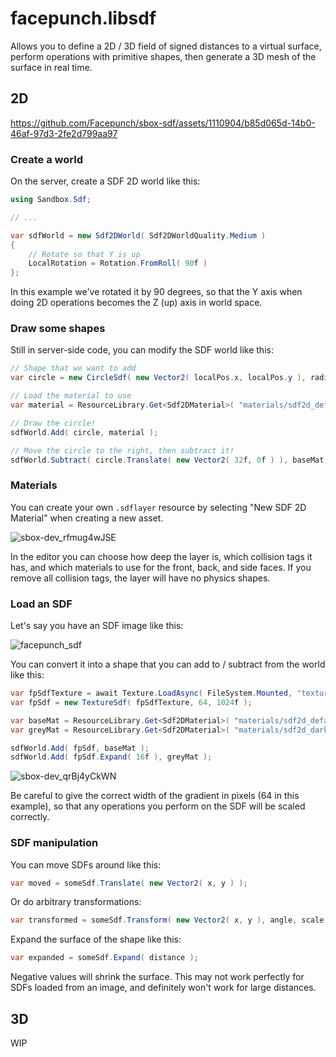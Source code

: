 # facepunch.libsdf
Allows you to define a 2D / 3D field of signed distances to a virtual surface, perform operations with primitive shapes, then generate a 3D mesh of the surface in real time.

## 2D
https://github.com/Facepunch/sbox-sdf/assets/1110904/b85d065d-14b0-46af-97d3-2fe2d799aa97

### Create a world
On the server, create a SDF 2D world like this:

```csharp
using Sandbox.Sdf;

// ...

var sdfWorld = new Sdf2DWorld( Sdf2DWorldQuality.Medium )
{
    // Rotate so that Y is up
    LocalRotation = Rotation.FromRoll( 90f )
};
```

In this example we've rotated it by 90 degrees, so that the Y axis when doing 2D operations becomes the Z (up) axis in world space.

### Draw some shapes
Still in server-side code, you can modify the SDF world like this:

```csharp
// Shape that we want to add
var circle = new CircleSdf( new Vector2( localPos.x, localPos.y ), radius );

// Load the material to use
var material = ResourceLibrary.Get<Sdf2DMaterial>( "materials/sdf2d_default.sdflayer" );

// Draw the circle!
sdfWorld.Add( circle, material );

// Move the circle to the right, then subtract it!
sdfWorld.Subtract( circle.Translate( new Vector2( 32f, 0f ) ), baseMat );
```

### Materials
You can create your own `.sdflayer` resource by selecting "New SDF 2D Material" when creating a new asset.

![sbox-dev_rfmug4wJSE](https://github.com/Facepunch/sbox-sdf/assets/1110904/41551730-6161-4ba7-bcd6-ea617a66e9f2)

In the editor you can choose how deep the layer is, which collision tags it has, and which materials to use for the front, back, and side faces.
If you remove all collision tags, the layer will have no physics shapes.

### Load an SDF
Let's say you have an SDF image like this:

![facepunch_sdf](https://github.com/Facepunch/sbox-sdf/assets/1110904/4474d35d-7899-45df-b195-b7d65009bd1b)

You can convert it into a shape that you can add to / subtract from the world like this:

```csharp
var fpSdfTexture = await Texture.LoadAsync( FileSystem.Mounted, "textures/facepunch_sdf.png" );
var fpSdf = new TextureSdf( fpSdfTexture, 64, 1024f );

var baseMat = ResourceLibrary.Get<Sdf2DMaterial>( "materials/sdf2d_default.sdflayer" );
var greyMat = ResourceLibrary.Get<Sdf2DMaterial>( "materials/sdf2d_darker.sdflayer" );

sdfWorld.Add( fpSdf, baseMat );
sdfWorld.Add( fpSdf.Expand( 16f ), greyMat );
```

![sbox-dev_qrBj4yCkWN](https://github.com/Facepunch/sbox-sdf/assets/1110904/1007398b-9c96-42d1-8139-746b9b6d37d8)

Be careful to give the correct width of the gradient in pixels (64 in this example), so that any operations you perform on the SDF will be scaled correctly.

### SDF manipulation
You can move SDFs around like this:
```csharp
var moved = someSdf.Translate( new Vector2( x, y ) );
```

Or do arbitrary transformations:
```csharp
var transformed = someSdf.Transform( new Vector2( x, y ), angle, scale );
```

Expand the surface of the shape like this:
```csharp
var expanded = someSdf.Expand( distance );
```
Negative values will shrink the surface. This may not work perfectly for SDFs loaded from an image, and definitely won't work for large distances.

## 3D
WIP
